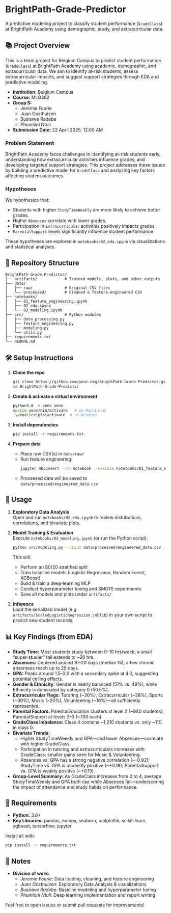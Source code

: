 # BrightPath-Grade-Predictor

A predictive modeling project to classify student performance (`GradeClass`) at BrightPath Academy using demographic, study, and extracurricular data.

## 📚 Project Overview

This is a team project for Belgium Campus to predict student performance (`GradeClass`) at BrightPath Academy using academic, demographic, and extracurricular data. We aim to identify at-risk students, assess extracurricular impacts, and suggest support strategies through EDA and predictive modeling.

- **Institution:** Belgium Campus
- **Course:** MLG382
- **Group S:**
  - Jeremia Fourie
  - Juan Oosthuizen
  - Busisiwe Radebe
  - Phumlani Ntuli
- **Submission Date:** 22 April 2025, 12:00 AM

### Problem Statement

BrightPath Academy faces challenges in identifying at-risk students early, understanding how extracurricular activities influence grades, and developing targeted support strategies. This project addresses these issues by building a predictive model for `GradeClass` and analyzing key factors affecting student outcomes.

### Hypotheses

We hypothesize that:

- Students with higher `StudyTimeWeekly` are more likely to achieve better grades.
- Higher `Absences` correlate with lower grades.
- Participation in `Extracurricular` activities positively impacts grades.
- `ParentalSupport` levels significantly influence student performance.

These hypotheses are explored in `notebooks/02_eda.ipynb` via visualizations and statistical analyses.

## 📂 Repository Structure

```
BrightPath-Grade-Predictor/
├── artifacts/            # Trained models, plots, and other outputs
├── data/
│   ├── raw/              # Original CSV files
│   └── processed/        # Cleaned & feature‑engineered CSV
├── notebooks/
│   ├── 01_feature_engineering.ipynb
│   ├── 02_eda.ipynb
│   └── 03_modeling.ipynb
├── src/                  # Python modules
│   ├── data_processing.py
│   ├── feature_engineering.py
│   ├── modeling.py
│   └── utils.py
├── requirements.txt
└── README.md
```

## 🛠️ Setup Instructions

1. **Clone the repo**

   ```bash
   git clone https://github.com/your‑org/BrightPath-Grade-Predictor.git
   cd BrightPath-Grade-Predictor
   ```

2. **Create & activate a virtual environment**

   ```bash
   python3.8 -m venv venv
   source venv/bin/activate   # on Mac/Linux
   .\venv\Scripts\activate  # on Windows
   ```

3. **Install dependencies**

   ```bash
   pip install -r requirements.txt
   ```

4. **Prepare data**
   - Place raw CSV(s) in `data/raw/`
   - Run feature engineering:
     ```bash
     jupyter nbconvert --to notebook --execute notebooks/01_feature_engineering.ipynb
     ```
   - Processed data will be saved to `data/processed/engineered_data.csv`

## 🚀 Usage

1. **Exploratory Data Analysis**  
   Open and run `notebooks/02_eda.ipynb` to review distributions, correlations, and bivariate plots.

2. **Model Training & Evaluation**  
   Execute `notebooks/03_modeling.ipynb` (or run the Python script):

   ```bash
   python src/modeling.py --input data/processed/engineered_data.csv --output artifacts/
   ```

   This will:

   - Perform an 80/20 stratified split
   - Train baseline models (Logistic Regression, Random Forest, XGBoost)
   - Build & train a deep‑learning MLP
   - Conduct hyperparameter tuning and SMOTE experiments
   - Save all models and plots under `artifacts/`

3. **Inference**  
   Load the serialized model (e.g. `artifacts/ScaledLogisticRegression.joblib`) in your own script to predict new student records.

## 📊 Key Findings (from EDA)

- **Study Time:** Most students study between 0–10 hrs/week; a small “super‑studier” tail extends to ~20 hrs.
- **Absences:** Centered around 10–20 days (median 15); a few chronic absentees reach up to 29 days.
- **GPA:** Peaks around 1.5–2.0 with a secondary spike at 4.0, suggesting potential ceiling effects.
- **Gender & Ethnicity:** Gender is nearly balanced (51% vs. 49%), while Ethnicity is dominated by category 0 (50.5%).
- **Extracurricular Flags:** Tutoring (~30%), Extracurricular (~38%), Sports (~30%), Music (~20%), Volunteering (~16%)—all sufficiently represented.
- **Parental Factors:** ParentalEducation clusters at level 2 (~940 students); ParentalSupport at levels 2–3 (~700 each).
- **GradeClass Imbalance:** Class 4 contains ~1,210 students vs. only ~110 in class 0.
- **Bivariate Trends:**
  - Higher StudyTimeWeekly and GPA—and lower Absences—correlate with higher GradeClass.
  - Participation in tutoring and extracurriculars increases with GradeClass; smaller gains seen for Music & Volunteering.
  - Absences vs. GPA has a strong negative correlation (~–0.92); StudyTime vs. GPA is modestly positive (~+0.18); ParentalSupport vs. GPA is weakly positive (~+0.19).
- **Group-Level Summary:** As GradeClass increases from 0 to 4, average StudyTimeWeekly and GPA both rise while Absences fall—underscoring the impact of attendance and study habits on performance.

## 🔧 Requirements

- **Python:** 3.8+
- **Key Libraries:** pandas, numpy, seaborn, matplotlib, scikit-learn, xgboost, tensorflow, jupyter

Install all with:

```bash
pip install -r requirements.txt
```

## 📝 Notes

- **Division of work:**
  - _Jeremia Fourie:_ Data loading, cleaning, and feature engineering
  - _Juan Oosthuizen:_ Exploratory Data Analysis & visualizations
  - _Busisiwe Radebe:_ Baseline modeling and hyperparameter tuning
  - _Phumlani Ntuli:_ Deep learning implementation and report writing

Feel free to open issues or submit pull requests for improvements!

